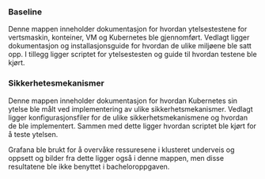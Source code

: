 ### Baseline
Denne mappen inneholder dokumentasjon for hvordan ytelsestestene for vertsmaskin, konteiner, VM og Kubernetes ble gjennomført.
Vedlagt ligger dokumentasjon og installasjonsguide for hvordan de ulike miljøene ble satt opp.
I tillegg ligger scriptet for ytelsestesten og guide til hvordan testene ble kjørt.

### Sikkerhetesmekanismer
Denne mappen inneholder dokumentasjon for hvordan Kubernetes sin ytelse ble målt ved implementering av ulike sikkerhetsmekanismer.
Vedlagt ligger konfigurasjonsfiler for de ulike sikkerhetsmekanismene og hvordan de ble implementert.
Sammen med dette ligger hvordan scriptet ble kjørt for å teste ytelsen.

Grafana ble brukt for å overvåke ressuresene i klusteret underveis og oppsett og bilder fra dette ligger også i denne mappen, men disse resultatene ble ikke benyttet i bacheloroppgaven.
